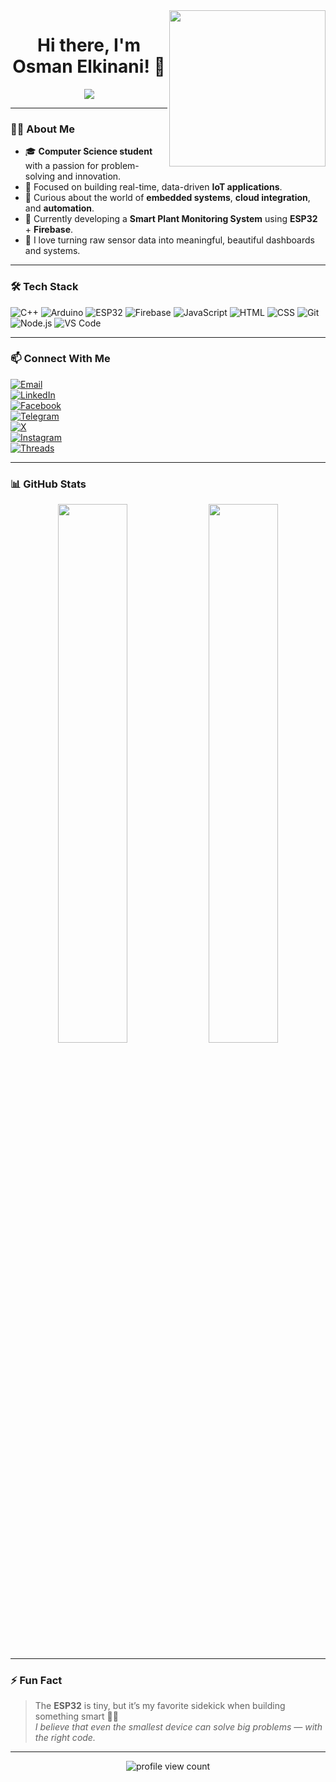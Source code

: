 <img align="right" src="https://c.tenor.com/_DOBjnGspYAAAAAM/code-coding.gif" width="250"/>

<h1 align="center">Hi there, I'm Osman Elkinani! 👋</h1>

<p align="center">
  <a href="https://github.com/DenverCoder1/readme-typing-svg">
    <img src="https://readme-typing-svg.herokuapp.com?font=Fira+Code&size=24&pause=1000&color=00B2FF&center=true&vCenter=true&width=550&lines=IoT+%26+Embedded+Systems+Developer;CS+Student+%7C+ESP32+%7C+Firebase;Building+Smart+Plant+Monitoring+Apps;Always+learning+and+creating!" />
  </a>
</p>

---

### 👨‍💻 About Me

- 🎓 **Computer Science student** with a passion for problem-solving and innovation.
- 🌱 Focused on building real-time, data-driven **IoT applications**.
- 🧠 Curious about the world of **embedded systems**, **cloud integration**, and **automation**.
- 🌿 Currently developing a **Smart Plant Monitoring System** using **ESP32** + **Firebase**.
- 🚀 I love turning raw sensor data into meaningful, beautiful dashboards and systems.

---

### 🛠 Tech Stack

![C++](https://img.shields.io/badge/C++-00599C?style=flat&logo=c%2B%2B&logoColor=white)
![Arduino](https://img.shields.io/badge/Arduino-00979D?style=flat&logo=arduino&logoColor=white)
![ESP32](https://img.shields.io/badge/ESP32-323232?style=flat&logo=espressif&logoColor=white)
![Firebase](https://img.shields.io/badge/Firebase-FFCA28?style=flat&logo=firebase&logoColor=black)
![JavaScript](https://img.shields.io/badge/JavaScript-F7DF1E?style=flat&logo=javascript&logoColor=black)
![HTML](https://img.shields.io/badge/HTML5-E34F26?style=flat&logo=html5&logoColor=white)
![CSS](https://img.shields.io/badge/CSS3-1572B6?style=flat&logo=css3&logoColor=white)
![Git](https://img.shields.io/badge/Git-F05032?style=flat&logo=git&logoColor=white)
![Node.js](https://img.shields.io/badge/Node.js-339933?style=flat&logo=node.js&logoColor=white)
![VS Code](https://img.shields.io/badge/VS%20Code-007ACC?style=flat&logo=visual-studio-code&logoColor=white)

---

### 📫 Connect With Me

[![Email](https://img.shields.io/badge/Gmail-elkinaniosman@gmail.com-D14836?style=for-the-badge&logo=gmail&logoColor=white)](mailto:elkinaniosman@gmail.com)  
[![LinkedIn](https://img.shields.io/badge/LinkedIn-0077B5?style=for-the-badge&logo=linkedin&logoColor=white)](https://www.linkedin.com/in/osman-elkinani)  
[![Facebook](https://img.shields.io/badge/Facebook-1877F2?style=for-the-badge&logo=facebook&logoColor=white)](https://facebook.com/osman-elkinani)  
[![Telegram](https://img.shields.io/badge/Telegram-2CA5E0?style=for-the-badge&logo=telegram&logoColor=white)](https://t.me/osman-elkinani)  
[![X](https://img.shields.io/badge/X-000000?style=for-the-badge&logo=x&logoColor=white)](https://x.com/yourusername)  
[![Instagram](https://img.shields.io/badge/Instagram-E4405F?style=for-the-badge&logo=instagram&logoColor=white)](https://instagram.com/yourusername)  
[![Threads](https://img.shields.io/badge/Threads-000000?style=for-the-badge&logo=threads&logoColor=white)](https://www.threads.net/@yourusername)

---

### 📊 GitHub Stats

<p align="center">
  <img src="https://github-readme-stats.vercel.app/api?username=osman-elkinani&show_icons=true&theme=radical" width="47%" />
  <img src="https://github-readme-streak-stats.herokuapp.com?user=osman-elkinani&theme=radical" width="47%" />
</p>

---

### ⚡ Fun Fact

> The **ESP32** is tiny, but it’s my favorite sidekick when building something smart 🌱📡  
> _I believe that even the smallest device can solve big problems — with the right code._

---

<p align="center">
  <img src="https://komarev.com/ghpvc/?username=osman-elkinani&style=for-the-badge" alt="profile view count" />
</p>
